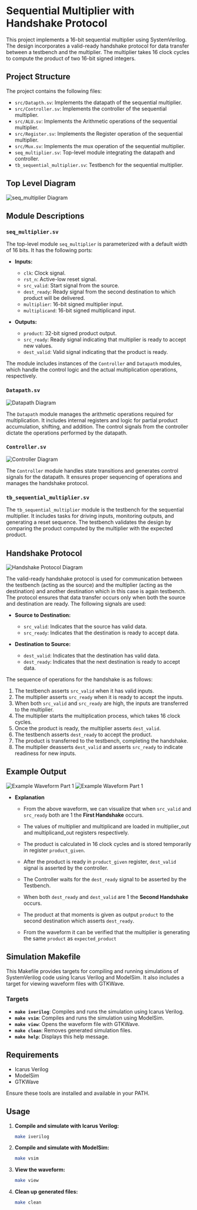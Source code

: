 # Sequential Multiplier with Handshake Protocol

This project implements a 16-bit sequential multiplier using SystemVerilog. The design incorporates a valid-ready handshake protocol for data transfer between a testbench and the multiplier. The multiplier takes 16 clock cycles to compute the product of two 16-bit signed integers.

## Project Structure

The project contains the following files:

- `src/Datapth.sv`: Implements the datapath of the sequential multiplier.
- `src/Controller.sv`: Implements the controller of the sequential multiplier.
- `src/ALU.sv`: Implements the Arithmetic operations of the sequential multiplier.
- `src/Register.sv`: Implements the Register operation of the sequential multiplier.
- `src/Mux.sv`: Implements the mux operation of the sequential multiplier.
- `seq_multiplier.sv`: Top-level module integrating the datapath and controller.
- `tb_sequential_multiplier.sv`: Testbench for the sequential multiplier.

## Top Level Diagram

![seq_multiplier Diagram](docs/Top_Level.png)
## Module Descriptions
### `seq_multiplier.sv`

The top-level module `seq_multiplier` is parameterized with a default width of 16 bits. It has the following ports:

- **Inputs:**
  - `clk`: Clock signal.
  - `rst_n`: Active-low reset signal.
  - `src_valid`: Start signal from the source.
  - `dest_ready`: Ready signal from the second destination to which product will be delivered.
  - `multiplier`: 16-bit signed multiplier input.
  - `multiplicand`: 16-bit signed multiplicand input.
  
- **Outputs:**
  - `product`: 32-bit signed product output.
  - `src_ready`: Ready signal indicating that multiplier is ready to accept new values.
  - `dest_valid`: Valid signal indicating that the product is ready.

The module includes instances of the `Controller` and `Datapath` modules, which handle the control logic and the actual multiplication operations, respectively.

### `Datapath.sv`

![Datapath Diagram](docs/Datapath.png)

The `Datapath` module manages the arithmetic operations required for multiplication. It includes internal registers and logic for partial product accumulation, shifting, and addition. The control signals from the controller dictate the operations performed by the datapath.

### `Controller.sv`

![Controller Diagram](docs/Controller.png)

The `Controller` module handles state transitions and generates control signals for the datapath. It ensures proper sequencing of operations and manages the handshake protocol.

### `tb_sequential_multiplier.sv`

The `tb_sequential_multiplier` module is the testbench for the sequential multiplier. It includes tasks for driving inputs, monitoring outputs, and generating a reset sequence. The testbench validates the design by comparing the product computed by the multiplier with the expected product.

## Handshake Protocol

![Handshake Protocol Diagram](docs/Handshake_Process.png)

The valid-ready handshake protocol is used for communication between the testbench (acting as the source) and the multiplier (acting as the destination) and another destination which in this case is again testbench. The protocol ensures that data transfer occurs only when both the source and destination are ready. The following signals are used:

- **Source to Destination:**
  - `src_valid`: Indicates that the source has valid data.
  - `src_ready`: Indicates that the destination is ready to accept data.

- **Destination to Source:**
  - `dest_valid`: Indicates that the destination has valid data.
  - `dest_ready`: Indicates that the next destination is ready to accept data.

The sequence of operations for the handshake is as follows:

1. The testbench asserts `src_valid` when it has valid inputs.
2. The multiplier asserts `src_ready` when it is ready to accept the inputs.
3. When both `src_valid` and `src_ready` are high, the inputs are transferred to the multiplier.
4. The multiplier starts the multiplication process, which takes 16 clock cycles.
5. Once the product is ready, the multiplier asserts `dest_valid`.
6. The testbench asserts `dest_ready` to accept the product.
7. The product is transferred to the testbench, completing the handshake.
8. The multiplier deasserts `dest_valid` and asserts `src_ready` to indicate readiness for new inputs.

## **Example Output**

![Example Waveform Part 1](docs/Example_wave(1).png)
![Example Waveform Part 1](docs/Example_wave(2).png)
- **Explanation**
    
    - From the above waveform, we can visualize that when `src_valid` and `src_ready` both are 1 the **First Handshake** occurs.
    
    - The values of multiplier and multiplicand are loaded in multiplier_out and multiplicand_out registers respectively. 
    
    - The product is calculated in 16 clock cycles and is stored temporarily in register `product_given`.
    
    - After the product is ready in `product_given` register, `dest_valid` signal is asserted by the controller.
    
    - The Controller waits for the `dest_ready` signal to be asserted by the Testbench. 
    
    - When both `dest_ready` and `dest_valid` are 1 the **Second Handshake** occurs. 
    
    - The product at that moments is given as output `product` to the second destination which asserts `dest_ready`.
    
    - From the waveform it can be verified that the multiplier is generating the same `product` as `expected_product`

## Simulation Makefile

This Makefile provides targets for compiling and running simulations of SystemVerilog code using Icarus Verilog and ModelSim. It also includes a target for viewing waveform files with GTKWave.

### Targets

- **`make iverilog`**: Compiles and runs the simulation using Icarus Verilog.
- **`make vsim`**: Compiles and runs the simulation using ModelSim.
- **`make view`**: Opens the waveform file with GTKWave.
- **`make clean`**: Removes generated simulation files.
- **`make help`**: Displays this help message.

## Requirements

- Icarus Verilog
- ModelSim
- GTKWave

Ensure these tools are installed and available in your PATH.

## Usage

1. **Compile and simulate with Icarus Verilog:**
   ```bash
   make iverilog
   ```
2. **Compile and simulate with ModelSim:**
    ```bash
    make vsim
    ```
3. **View the waveform:**
    ```bash
    make view
    ```
4. **Clean up generated files:**
    ```bash
    make clean
    ```